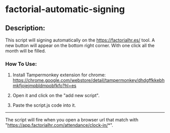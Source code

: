 # factorial-automatic-signing

## Description:

This script will signing automatically on the https://factorialhr.es/ tool. A new button will appear on the bottom right corner. With one click all the month will be filled.

### How To Use:

1. Install Tampermonkey extension for chrome:
https://chrome.google.com/webstore/detail/tampermonkey/dhdgffkkebhmkfjojejmpbldmpobfkfo?hl=es

2. Open it and click on the "add new script".

3. Paste the script.js code into it.

-------------

The script will fire when you open a browser url that match with "https://app.factorialhr.com/attendance/clock-in/*". 
